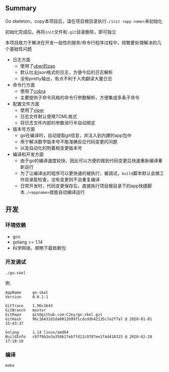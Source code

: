 ## Summary

Go skeleton，copy本项目后，请在项目根目录执行`./init <app name>`来初始化

初始化完成后，再将`init`文件和`.git`目录删除，即可独立

本项目致力于解决在开发一般性的服务/命令行程序过程中，频繁要处理解决的几个基础性问题

* 日志方面
    * 使用了[uber的zap](https://godoc.org/go.uber.org/zap)
    * 默认吐出json格式的日志，方便今后的日志解析
    * 没有pretty输出，有点不利于人肉翻读大量日志
* 命令行方面
    * 使用了[cobra](https://godoc.org/github.com/spf13/cobra)
    * 主要提供子命令风格的命令行参数解析，方便集成多条子命令
* 配置文件方面
    * 使用了[viper](https://godoc.org/github.com/spf13/viper)
    * 日志文件默认使用TOML格式
    * 将日志文件内部的参数进行半自动绑定
* 版本号方面
    * go在编译时，自动提取git信息，并注入到内建的app包中
    * 用于解决数字版本号不能准确反应代码变更的问题
    * 以及自动化的附着和变更版本号
* 编译和开发方面
    * 由于go的编译速度较快，因此可以方便的做到代码变更后快速重新编译重新运行
    * 为了让编译出的程序可以更快速的被执行，被调试，`build`脚本默认会做工作目录脏检查，没有变更则不会重复编译
    * 日常开发时，代码变更保存后，直接执行项目根目录下的app快捷脚本`./<appname>`就能自动编译运行

## 开发

### 环境依赖

* gcc
* golang >= 1.14
* 科学网络，顺畅下载依赖包

### 开发调试

``` shell
./go-skel
```

例.

``` shell
AppName     go-skel
Version     0.0.1-1

GitTrace    1.96c1643
GitBranch   master
GitRepo     git@github.com:CJey/go-skel.git
GitHash     96c16432d1da8012b99f1cdcddb42135c7a2f7a7 @ 2020-01-01 15:43:37

Golang      1.14 linux/amd64
BuildInfo   c8ff0b3e3a358617eb7fd12c9787ee1f4d418315 @ 2020-02-28 17:18:10
```

### 编译

``` shell
make
```
